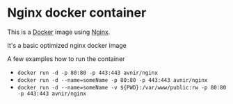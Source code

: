 # Nginx docker container

This is a [Docker](http://www.docker.com) image using [Nginx](http://nginx.org).

It's a basic optimized nginx docker image

A few examples how to run the container
- ```docker run -d -p 80:80 -p 443:443 avnir/nginx```
- ```docker run -d --name=someName -p 80:80 -p 443:443 avnir/nginx```
- ```docker run -d --name=someName -v ${PWD}:/var/www/public:rw -p 80:80 -p 443:443 avnir/nginx```